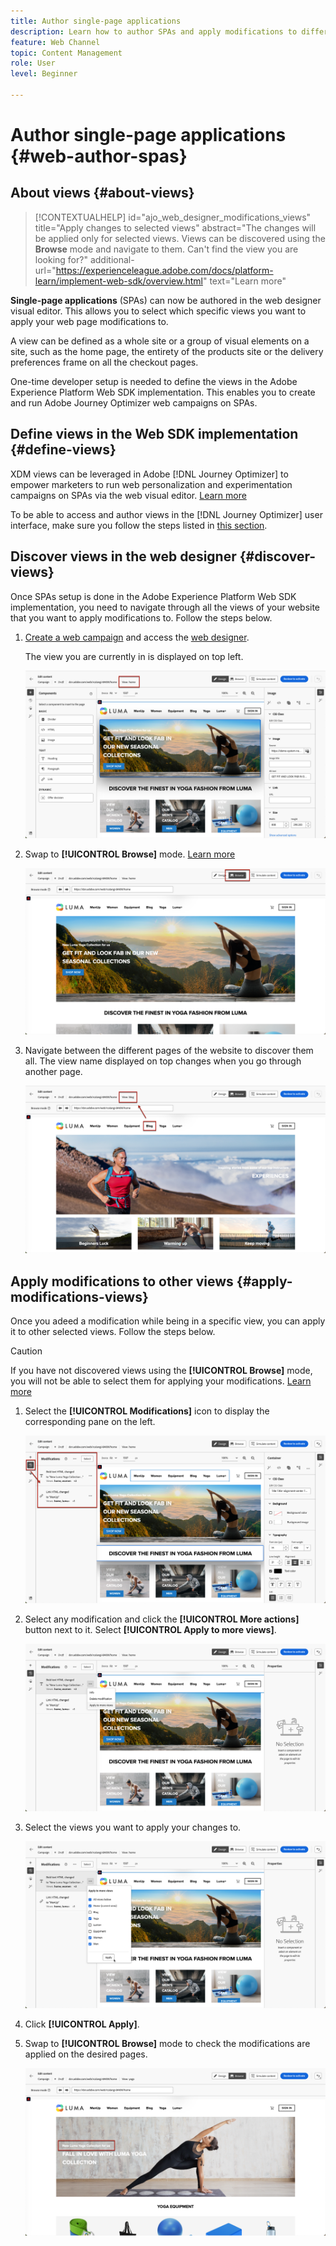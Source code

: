 ```yaml
---
title: Author single-page applications
description: Learn how to author SPAs and apply modifications to different views in Journey Optimizer
feature: Web Channel
topic: Content Management
role: User
level: Beginner

---
```

# Author single-page applications {#web-author-spas}

## About views {#about-views}

>[!CONTEXTUALHELP]
>id="ajo_web_designer_modifications_views"
>title="Apply changes to selected views"
>abstract="The changes will be applied only for selected views. Views can be discovered using the **Browse** mode and navigate to them. Can't find the view you are looking for?"
>additional-url="https://experienceleague.adobe.com/docs/platform-learn/implement-web-sdk/overview.html" text="Learn more"

**Single-page applications** (SPAs) can now be authored in the web designer visual editor. This allows you to select which specific views you want to apply your web page modifications to.

A view can be defined as a whole site or a group of visual elements on a site, such as the home page, the entirety of the products site or the delivery preferences frame on all the checkout pages.

One-time developer setup is needed to define the views in the Adobe Experience Platform Web SDK implementation. This enables you to create and run Adobe Journey Optimizer web campaigns on SPAs.

## Define views in the Web SDK implementation {#define-views}

XDM views can be leveraged in Adobe [!DNL Journey Optimizer] to empower marketers to run web personalization and experimentation campaigns on SPAs via the web visual editor. [Learn more](web-spa-implementation.md)

To be able to access and author views in the [!DNL Journey Optimizer] user interface, make sure you follow the steps listed in [this section](web-spa-implementation.md#implement-xdm-views).

## Discover views in the web designer {#discover-views}

Once SPAs setup is done in the Adobe Experience Platform Web SDK implementation, you need to navigate through all the views of your website that you want to apply modifications to. Follow the steps below.

1. [Create a web campaign](create-web.md) and access the [web designer](edit-web-content.md).

    The view you are currently in is displayed on top left.

    ![](assets/web-designer-view-home.png)

1. Swap to **[!UICONTROL Browse]** mode. [Learn more](../web/edit-web-content.md#browse-mode)

    ![](assets/web-designer-view-browse.png)

1. Navigate between the different pages of the website to discover them all. The view name displayed on top changes when you go through another page.

    ![](assets/web-designer-other-view.png)

## Apply modifications to other views {#apply-modifications-views}

Once you adeed a modification while being in a specific view, you can apply it to other selected views. Follow the steps below.

>[!CAUTION]
>
>If you have not discovered views using the **[!UICONTROL Browse]** mode, you will not be able to select them for applying your modifications. [Learn more](#discover-views)

1. Select the **[!UICONTROL Modifications]** icon to display the corresponding pane on the left.

    ![](assets/web-designer-view-modifications-pane.png)

1. Select any modification and click the **[!UICONTROL More actions]** button next to it. Select **[!UICONTROL Apply to more views]**.

    ![](assets/web-designer-modifications-more-actions.png)

1. Select the views you want to apply your changes to.

    ![](assets/web-designer-modifications-apply-to.png)

1. Click **[!UICONTROL Apply]**.

1. Swap to **[!UICONTROL Browse]** mode to check the modifications are applied on the desired pages.

    ![](assets/web-designer-modifications-applied-view.png)